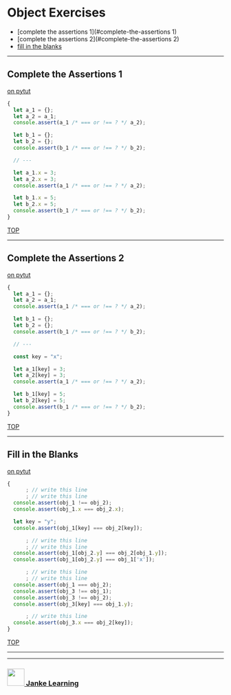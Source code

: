 # Object Exercises

* [complete the assertions 1](#complete-the-assertions 1)
* [complete the assertions 2](#complete-the-assertions 2)
* [fill in the blanks](#fill-in-the-blanks)

---

## Complete the Assertions 1

[on pytut](http://www.pythontutor.com/javascript.html#code=let%20a_1%20%3D%20%7B%7D%3B%0Alet%20a_2%20%3D%20a_1%3B%0Aconsole.assert%28a_1%20/*%20%3D%3D%3D%20or%20!%3D%3D%20%3F%20*/%20a_2%29%3B%0A%0Alet%20b_1%20%3D%20%7B%7D%3B%0Alet%20b_2%20%3D%20%7B%7D%3B%0Aconsole.assert%28b_1%20/*%20%3D%3D%3D%20or%20!%3D%3D%20%3F%20*/%20b_2%29%3B%0A%0A//%20---%0A%0Alet%20a_1.x%20%3D%203%3B%0Alet%20a_2.x%20%3D%203%3B%0Aconsole.assert%28a_1%20/*%20%3D%3D%3D%20or%20!%3D%3D%20%3F%20*/%20a_2%29%3B%0A%0Alet%20b_1.x%20%3D%205%3B%0Alet%20b_2.x%20%3D%205%3B%0Aconsole.assert%28b_1%20/*%20%3D%3D%3D%20or%20!%3D%3D%20%3F%20*/%20b_2%29%3B%0A%0A&mode=edit&origin=opt-frontend.js&py=js&rawInputLstJSON=%5B%5D)
```js
{
  let a_1 = {};
  let a_2 = a_1;
  console.assert(a_1 /* === or !== ? */ a_2);

  let b_1 = {};
  let b_2 = {};
  console.assert(b_1 /* === or !== ? */ b_2);

  // ---

  let a_1.x = 3;
  let a_2.x = 3;
  console.assert(a_1 /* === or !== ? */ a_2);

  let b_1.x = 5;
  let b_2.x = 5;
  console.assert(b_1 /* === or !== ? */ b_2);
}
```

[TOP](#object-exercises)

---

## Complete the Assertions 2

[on pytut](http://www.pythontutor.com/javascript.html#code=%20%20let%20a_1%20%3D%20%7B%7D%3B%0A%20%20let%20a_2%20%3D%20a_1%3B%0A%20%20console.assert%28a_1%20/*%20%3D%3D%3D%20or%20!%3D%3D%20%3F%20*/%20a_2%29%3B%0A%0A%20%20let%20b_1%20%3D%20%7B%7D%3B%0A%20%20let%20b_2%20%3D%20%7B%7D%3B%0A%20%20console.assert%28b_1%20/*%20%3D%3D%3D%20or%20!%3D%3D%20%3F%20*/%20b_2%29%3B%0A%0A%20%20//%20---%0A%20%20%0A%20%20const%20key%20%3D%20%22x%22%3B%0A%0A%20%20let%20a_1%5Bkey%5D%20%3D%203%3B%0A%20%20let%20a_2%5Bkey%5D%20%3D%203%3B%0A%20%20console.assert%28a_1%20/*%20%3D%3D%3D%20or%20!%3D%3D%20%3F%20*/%20a_2%29%3B%0A%0A%20%20let%20b_1%5Bkey%5D%20%3D%205%3B%0A%20%20let%20b_2%5Bkey%5D%20%3D%205%3B%0A%20%20console.assert%28b_1%20/*%20%3D%3D%3D%20or%20!%3D%3D%20%3F%20*/%20b_2%29%3B&mode=edit&origin=opt-frontend.js&py=js&rawInputLstJSON=%5B%5D)
```js
{
  let a_1 = {};
  let a_2 = a_1;
  console.assert(a_1 /* === or !== ? */ a_2);

  let b_1 = {};
  let b_2 = {};
  console.assert(b_1 /* === or !== ? */ b_2);

  // ---

  const key = "x";

  let a_1[key] = 3;
  let a_2[key] = 3;
  console.assert(a_1 /* === or !== ? */ a_2);

  let b_1[key] = 5;
  let b_2[key] = 5;
  console.assert(b_1 /* === or !== ? */ b_2);
}
```

[TOP](#object-exercises)

---

## Fill in the Blanks

[on pytut](http://www.pythontutor.com/live.html#code=%20%20%20%20%3B%20//%20write%20this%20line%0A%20%20%20%20%3B%20//%20write%20this%20line%0Aconsole.assert%28obj_1%20!%3D%3D%20obj_2%29%3B%0Aconsole.assert%28obj_1.x%20%3D%3D%3D%20obj_2.x%29%3B%0A%0Alet%20key%20%3D%20%22y%22%3B%0Aconsole.assert%28obj_1%5Bkey%5D%20%3D%3D%3D%20obj_2%5Bkey%5D%29%3B%0A%0A%20%20%20%20%3B%20//%20write%20this%20line%0A%20%20%20%20%3B%20//%20write%20this%20line%0Aconsole.assert%28obj_1%5Bobj_2.y%5D%20%3D%3D%3D%20obj_2%5Bobj_1.y%5D%29%3B%0Aconsole.assert%28obj_1%5Bobj_2.y%5D%20%3D%3D%3D%20obj_1%5B'x'%5D%29%3B%0A%0A%20%20%20%20%3B%20//%20write%20this%20line%0A%20%20%20%20%3B%20//%20write%20this%20line%0Aconsole.assert%28obj_1%20%3D%3D%3D%20obj_2%29%3B%0Aconsole.assert%28obj_3%20!%3D%3D%20obj_1%29%3B%0Aconsole.assert%28obj_3%20!%3D%3D%20obj_2%29%3B%0Aconsole.assert%28obj_3%5Bkey%5D%20%3D%3D%3D%20obj_1.y%29%3B%0A%0A%20%20%20%20%3B%20//%20write%20this%20line%0Aconsole.assert%28obj_3.x%20%3D%3D%3D%20obj_2%5Bkey%5D%29%3B&cumulative=false&curInstr=1&heapPrimitives=nevernest&mode=display&origin=opt-live.js&py=js&rawInputLstJSON=%5B%5D&textReferences=false)
```js
{
      ; // write this line
      ; // write this line
  console.assert(obj_1 !== obj_2);
  console.assert(obj_1.x === obj_2.x);

  let key = "y";
  console.assert(obj_1[key] === obj_2[key]);

      ; // write this line
      ; // write this line
  console.assert(obj_1[obj_2.y] === obj_2[obj_1.y]);
  console.assert(obj_1[obj_2.y] === obj_1['x']);

      ; // write this line
      ; // write this line
  console.assert(obj_1 === obj_2);
  console.assert(obj_3 !== obj_1);
  console.assert(obj_3 !== obj_2);
  console.assert(obj_3[key] === obj_1.y);

      ; // write this line
  console.assert(obj_3.x === obj_2[key]);
}
```

[TOP](#object-exercises)


___
___
### <a href="http://janke-learning.org" target="_blank"><img src="https://user-images.githubusercontent.com/18554853/50098409-22575780-021c-11e9-99e1-962787adaded.png" width="40" height="40"></img> Janke Learning</a>
